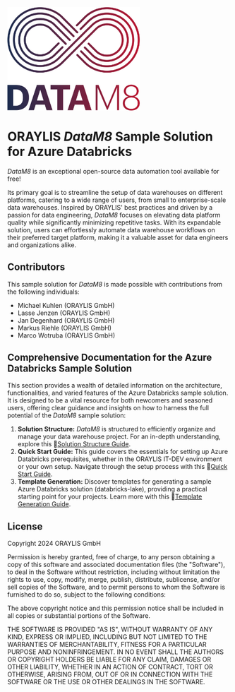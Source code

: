 <img src="./docs/assets/images/dm8_logo.png" width="300" alt="DataM8 Logo">

# ORAYLIS _DataM8_ Sample Solution for Azure Databricks

_DataM8_ is an exceptional open-source data automation tool available for free!

Its primary goal is to streamline the setup of data warehouses on different platforms, catering to a wide range of users, from small to enterprise-scale data warehouses. Inspired by ORAYLIS' best practices and driven by a passion for data engineering, _DataM8_ focuses on elevating data platform quality while significantly minimizing repetitive tasks. With its expandable solution, users can effortlessly automate data warehouse workflows on their preferred target platform, making it a valuable asset for data engineers and organizations alike.

## Contributors

This sample solution for _DataM8_ is made possible with contributions from the following individuals:

- Michael Kuhlen (ORAYLIS GmbH)
- Lasse Jenzen (ORAYLIS GmbH)
- Jan Degenhard (ORAYLIS GmbH)
- Markus Riehle (ORAYLIS GmbH)
- Marco Wotruba (ORAYLIS GmbH)

## Comprehensive Documentation for the Azure Databricks Sample Solution

This section provides a wealth of detailed information on the architecture, functionalities, and varied features of the Azure Databricks sample solution. It is designed to be a vital resource for both newcomers and seasoned users, offering clear guidance and insights on how to harness the full potential of the _DataM8_ sample solution:

1. **Solution Structure:** _DataM8_ is structured to efficiently organize and manage your data warehouse project. For an in-depth understanding, explore this 📜[Solution Structure Guide](https://github.com/oraylis/automation/blob/main/docs/DataM8.md).
2. **Quick Start Guide:** This guide covers the essentials for setting up Azure Databricks prerequisites, whether in the ORAYLIS IT-DEV environment or your own setup. Navigate through the setup process with this 📜[Quick Start Guide](./docs/quickstart.md).
3. **Template Generation:** Discover templates for generating a sample Azure Databricks solution (databricks-lake), providing a practical starting point for your projects. Learn more with this 📜[Template Generation Guide](./Generate/databricks-lake/README.md).

## License

Copyright 2024 ORAYLIS GmbH

Permission is hereby granted, free of charge, to any person obtaining a copy of this software and associated
documentation files (the "Software"), to deal in the Software without restriction, including without limitation the
rights to use, copy, modify, merge, publish, distribute, sublicense, and/or sell copies of the Software, and to permit
persons to whom the Software is furnished to do so, subject to the following conditions:

The above copyright notice and this permission notice shall be included in all copies or substantial portions of the
Software.

THE SOFTWARE IS PROVIDED "AS IS", WITHOUT WARRANTY OF ANY KIND, EXPRESS OR IMPLIED, INCLUDING BUT NOT LIMITED TO THE
WARRANTIES OF MERCHANTABILITY, FITNESS FOR A PARTICULAR PURPOSE AND NONINFRINGEMENT. IN NO EVENT SHALL THE AUTHORS OR
COPYRIGHT HOLDERS BE LIABLE FOR ANY CLAIM, DAMAGES OR OTHER LIABILITY, WHETHER IN AN ACTION OF CONTRACT, TORT OR
OTHERWISE, ARISING FROM, OUT OF OR IN CONNECTION WITH THE SOFTWARE OR THE USE OR OTHER DEALINGS IN THE SOFTWARE.
